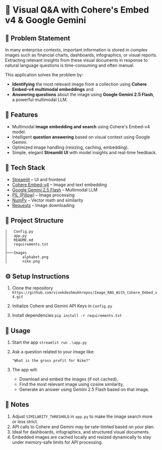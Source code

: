 
# 🧠 Visual Q&A with Cohere's Embed v4 & Google Gemini

## 📌 Problem Statement

In many enterprise contexts, important information is stored in complex images such as financial charts, dashboards, infographics, or visual reports. Extracting relevant insights from these visual documents in response to natural language questions is time-consuming and often manual.

This application solves the problem by:

- **Identifying** the most relevant image from a collection using **Cohere Embed-v4 multimodal embeddings** and  
- **Answering questions** about the image using **Google Gemini 2.5 Flash**, a powerful multimodal LLM.

## 🚀 Features

-   Multimodal **image embedding and search** using Cohere's Embed-v4 model.
-   Intelligent **question answering** based on visual context using Google Gemini.
-   Optimized image handling (resizing, caching, embedding).
-   Simple, elegant **Streamlit UI** with model insights and real-time feedback.
    
 
## 🧰 Tech Stack

-   [Streamlit](https://streamlit.io/) – UI and frontend
-   [Cohere Embed-v4](https://cohere.com/blog/embed-4) – Image and text embedding
-   [Google Gemini 2.5 Flash](https://ai.google.dev/) – Multimodal LLM
-   [PIL (Pillow)](https://pillow.readthedocs.io/) – Image processing
-   [NumPy](https://numpy.org/) – Vector math and similarity
-   [Requests](https://pypi.org/project/requests/) – Image downloading
    



## 📁 Project Structure
```
│   Config.py
│   app.py
│   README.md
│   requirements.txt
│
├───Images
│       alphabet.png
│       nike.png
```
## ⚙️ Setup Instructions

1. Clone the repository
    ``` https://github.com/vivekdeshmukhrepos/Image_RAG_With_Cohere_Embed_v4.git```

2. Initialize Cohere and Gemini API Keys in 
    ```Config.py```
3. Install dependencies
    ```pip install -r requirements.txt```

## 🧪 Usage
1. Start the app ```streamlit run .\app.py```
2. Ask a question related to your image like:

    ```"What is the gross profit for Nike?"```
3. The app will:
    - Download and embed the images (if not cached),
    - Find the most relevant image using cosine similarity,
    - Generate an answer using Gemini 2.5 Flash based on that image.

## 📌 Notes
1. Adjust ```SIMILARITY_THRESHOLD``` in ```app.py``` to make the image search more or less strict.
2. API calls to Cohere and Gemini may be rate-limited based on your plan.
3. Ideal for dashboards, infographics, and structured visual documents.
4. Embedded images are cached locally and resized dynamically to stay under memory-safe limits for API processing.